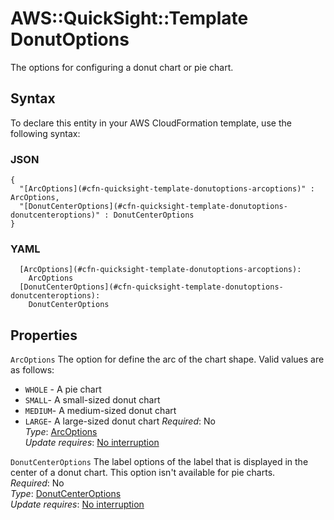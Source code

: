 # AWS::QuickSight::Template DonutOptions<a name="aws-properties-quicksight-template-donutoptions"></a>

The options for configuring a donut chart or pie chart\.

## Syntax<a name="aws-properties-quicksight-template-donutoptions-syntax"></a>

To declare this entity in your AWS CloudFormation template, use the following syntax:

### JSON<a name="aws-properties-quicksight-template-donutoptions-syntax.json"></a>

```
{
  "[ArcOptions](#cfn-quicksight-template-donutoptions-arcoptions)" : ArcOptions,
  "[DonutCenterOptions](#cfn-quicksight-template-donutoptions-donutcenteroptions)" : DonutCenterOptions
}
```

### YAML<a name="aws-properties-quicksight-template-donutoptions-syntax.yaml"></a>

```
  [ArcOptions](#cfn-quicksight-template-donutoptions-arcoptions):
    ArcOptions
  [DonutCenterOptions](#cfn-quicksight-template-donutoptions-donutcenteroptions):
    DonutCenterOptions
```

## Properties<a name="aws-properties-quicksight-template-donutoptions-properties"></a>

`ArcOptions` <a name="cfn-quicksight-template-donutoptions-arcoptions"></a>
The option for define the arc of the chart shape\. Valid values are as follows:

- `WHOLE` \- A pie chart
- `SMALL`\- A small\-sized donut chart
- `MEDIUM`\- A medium\-sized donut chart
- `LARGE`\- A large\-sized donut chart
  _Required_: No  
  _Type_: [ArcOptions](aws-properties-quicksight-template-arcoptions.md)  
  _Update requires_: [No interruption](https://docs.aws.amazon.com/AWSCloudFormation/latest/UserGuide/using-cfn-updating-stacks-update-behaviors.html#update-no-interrupt)

`DonutCenterOptions` <a name="cfn-quicksight-template-donutoptions-donutcenteroptions"></a>
The label options of the label that is displayed in the center of a donut chart\. This option isn't available for pie charts\.  
_Required_: No  
_Type_: [DonutCenterOptions](aws-properties-quicksight-template-donutcenteroptions.md)  
_Update requires_: [No interruption](https://docs.aws.amazon.com/AWSCloudFormation/latest/UserGuide/using-cfn-updating-stacks-update-behaviors.html#update-no-interrupt)
